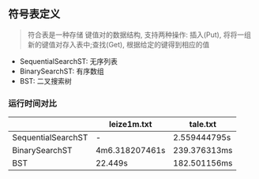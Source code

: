 

## 符号表定义

 > 符合表是一种存储 键值对的数据结构, 
>支持两种操作: 插入(Put), 将将一组新的键值对存入表中;查找(Get), 根据给定的键得到相应的值

 - SequentialSearchST: 无序列表
 - BinarySearchST: 有序数组
 - BST: 二叉搜索树
 

### 运行时间对比

| | leize1m.txt | tale.txt |
|----- | ----- | ----- |
| SequentialSearchST | - | 2.559444795s |
| BinarySearchST | 4m6.318207461s | 239.376313ms |
| BST | 22.449s | 182.501156ms |